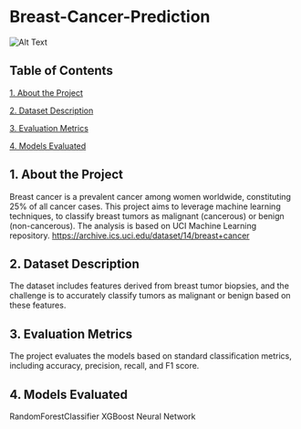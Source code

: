 # Breast-Cancer-Prediction
![Alt Text](https://www.uab.edu/news/media/k2/items/cache/5ba340a816c7a2f7d5d12ca399857225_M.jpg)


## Table of Contents

[1. About the Project](#1-about-the-project)

[2. Dataset Description](#2-dataset-description)

[3. Evaluation Metrics](#3-evaluation-metrics)

[4. Models Evaluated](#4-models-evaluated)


<a id="1-about-the-project"></a>
## 1. About the Project
Breast cancer is a prevalent cancer among women worldwide, constituting 25% of all cancer cases. This project aims to leverage machine learning techniques, to classify breast tumors as malignant (cancerous) or benign (non-cancerous). The analysis is based on UCI Machine Learning repository.
https://archive.ics.uci.edu/dataset/14/breast+cancer

<a id="2-dataset-description"></a>
## 2. Dataset Description
The dataset includes features derived from breast tumor biopsies, and the challenge is to accurately classify tumors as malignant or benign based on these features. 

<a id="3-evaluation-metrics"></a>
## 3. Evaluation Metrics
The project evaluates the models based on standard classification metrics, including accuracy, precision, recall, and F1 score.

<a id="4-models-evaluated"></a>
## 4. Models Evaluated
RandomForestClassifier
XGBoost
Neural Network
